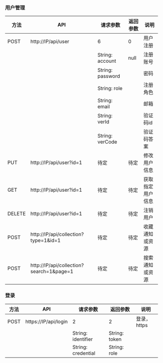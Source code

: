 ### 用户管理

| 方法   | API                                      | 请求参数          |    返回参数  | 说明
|------  |------                                    |--------          |------       | -----
| POST   | http://IP/api/user                       | 6                | 0           | 用户注册
|        |                                          | String: account  | null        | 注册账号
|        |                                          | String: password |             | 密码
|        |                                          | String: role     |             | 注册角色
|        |                                          | String: email    |             | 邮箱
|        |                                          | String: verId    |             | 验证码id
|        |                                          | String: verCode  |             | 验证码答案
| PUT    | http://IP/api/user?id=1                  | 待定              | 待定        | 修改用户信息
| GET    | http://IP/api/user?id=1                  | 待定              | 待定        | 获取指定用户信息
| DELETE | http://IP/api/user?id=1                  | 待定              | 待定        | 注销用户
| POST   | http://IP/api/collection?type=1&id=1     | 待定              | 待定        | 收藏通知或资源
| POST   | http://IP/api/collection?search=1&page=1 | 待定              | 待定        | 搜索通知或资源

### 登录
| 方法   | API                                    | 请求参数            | 返回参数        | 说明
|------  |------                                  |------              | -------        |-----
| POST   | https://IP/api/login                   | 2                  | 2              | 登录，https
|        |                                        | String: identifier | String: token  |
|        |                                        | String: credential | String: role   |


